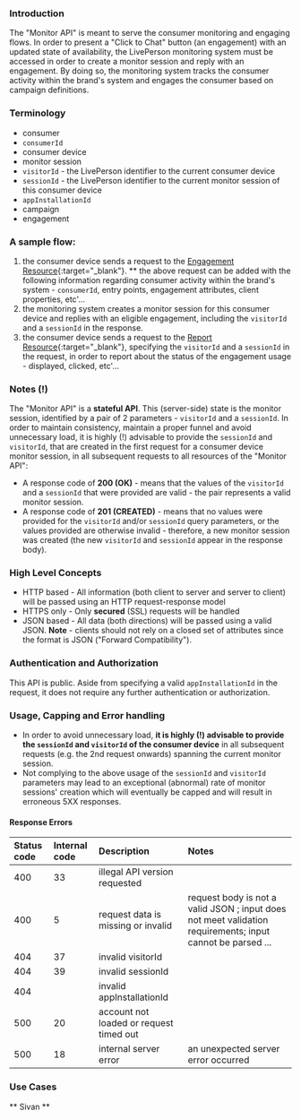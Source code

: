 
### Introduction

The "Monitor API" is meant to serve the consumer monitoring and engaging flows. In order to present a "Click to Chat" button (an engagement) with an updated state of availability, the LivePerson monitoring system must be accessed in order to create a monitor session and reply with an engagement. By doing so, the monitoring system tracks the consumer activity within the brand's system and engages the consumer based on campaign definitions.   

### Terminology
* consumer
* `consumerId`
* consumer device
* monitor session
* `visitorId` - the LivePerson identifier to the current consumer device 
* `sessionId` - the LivePerson identifier to the current monitor session of this consumer device
* `appInstallationId`
* campaign
* engagement


### A sample flow:
1. the consumer device sends a request to the [Engagement Resource](rt-interactions-get-engagement.html){:target="_blank"}. 
** the above request can be added with the following information regarding consumer activity within the brand's system -  `consumerId`, entry points, engagement attributes, client properties, etc'...
2. the monitoring system creates a monitor session for this consumer device and replies with an eligible engagement, including the `visitorId` and a `sessionId` in the response.
3. the consumer device sends a request to the [Report Resource](rt-interactions-report.html){:target="_blank"}, specifying the `visitorId` and a `sessionId` in the request, in order to report about the status of the engagement usage - displayed, clicked, etc'... 


### Notes (!)
The "Monitor API" is a **stateful API**. This (server-side) state is the monitor session, identified by a pair of 2 parameters - `visitorId` and a `sessionId`. In order to maintain consistency, maintain a proper funnel and avoid unnecessary load, it is highly (!) advisable to provide the `sessionId` and `visitorId`, that are created in the first request for a consumer device monitor session, in all subsequent requests to all resources of the "Monitor API":

* A response code of **200 (OK)** 		- means that the values of the `visitorId` and a `sessionId` that were provided are valid - the pair represents a valid monitor session.
* A response code of **201 (CREATED)** 	- means that no values were provided for the `visitorId` and/or `sessionId` query parameters, or the values provided are otherwise invalid - therefore, a new monitor session was created (the new `visitorId` and  `sessionId` appear in the response body).


### High Level Concepts
* HTTP based - All information (both client to server and server to client) will be passed using an HTTP request-response model
* HTTPS only - Only **secured** (SSL) requests will be handled
* JSON based - All data (both directions) will be passed using a valid JSON. **Note** - clients should not rely on a closed set of attributes since the format is JSON ("Forward Compatibility").


### Authentication and Authorization
This API is public. Aside from specifying a valid `appInstallationId` in the request, it does not require any further authentication or authorization.


### Usage, Capping and Error handling
* In order to avoid unnecessary load, **it is highly (!) advisable to provide the `sessionId` and `visitorId` of the consumer device** in all subsequent requests (e.g. the 2nd request onwards) spanning the current monitor session.
* Not complying to the above usage of the `sessionId` and `visitorId` parameters may lead to an exceptional (abnormal) rate of monitor sessions' creation which will eventually be capped and will result in erroneous 5XX responses.    


#### Response Errors
| Status code | Internal code | Description | Notes |
| :--- | :--- | :--- | :--- |
| 400 | 33 | illegal API version requested | |
| 400 | 5 | request data is missing or invalid | request body is not a valid JSON ; input does not meet validation requirements; input cannot be parsed ... |
| 404 | 37 | invalid visitorId | |
| 404 | 39 | invalid sessionId | |
| 404 |  | invalid appInstallationId | |
| 500 | 20 | account not loaded or request timed out | |
| 500 | 18 | internal server error | an unexpected server error occurred |

### Use Cases 
** Sivan **
